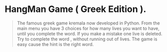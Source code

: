 # HangMan Game ( Greek Edition ).
> The famous greek game kremala now developed in Python. From the main menu you have 3 choices for how many lives you want to have, until you complete the word. If you make a mistake one live is deleted. Try to complete the word , without running out of lives. The game is easy cause the hint is the right word.
